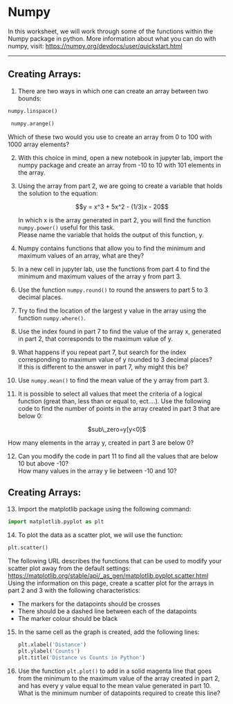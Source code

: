 # Numpy

In this worksheet, we will work through some of the functions within the Numpy package in python. More information about what you can do with numpy, visit: 
https://numpy.org/devdocs/user/quickstart.html   

----  

## Creating Arrays:  
1. 	There are two ways in which one can create an array between two bounds:

 ```python
 numpy.linspace()
```
```python
 numpy.arange()
```
 
  Which of these two would you use to create an array from 0 to 100 with 1000 array elements?   

2. With this choice in mind, open a new notebook in jupyter lab, import the numpy package and create an array from -10 to 10 with 101 elements in the array.

3. Using the array from part 2, we are going to create a variable that holds the solution to the equation:
   <p align="center">
   $$y = x^3 + 5x^2 - (1/3)x - 20$$
   
   In which x is the array generated in part 2, you will find the function `numpy.power()` useful for this task.   
   Please name the variable that holds the output of this function, y.

4. Numpy contains functions that allow you to find the minimum and maximum values of an array, what are they?  

5.	In a new cell in jupyter lab, use the functions from part 4 to find the minimum and maximum values of the array y from part 3.  

6.	Use the function `numpy.round()` to round the answers to part 5 to 3 decimal places.  

7.	Try to find the location of the largest y value in the array using the function `numpy.where()`.  

8.	Use the index found in part 7 to find the value of the array x, generated in part 2, that corresponds to the maximum value of y.

9. What happens if you repeat part 7, but search for the index corresponding to  maximum value of y rounded to 3 decimal places?  
If this is different to the answer in part 7, why might this be?

10. Use `numpy.mean()` to find the mean value of the y array from part 3.

11. It is possible to select all values that meet the criteria of a logical function (great than, less than or equal to, ect….).
    Use the following code to find the number of points in the array created in part 3 that are below 0:   
<p align="center">
$sub\_zero=y[y<0]$
  <p>
	How many elements in the array y, created in part 3 are below 0? 

12.	Can you modify the code in part 11 to find all the values that are below 10 but above -10?   
How many values in the array y lie between -10 and 10?

## Creating Arrays: 

13. Import the matplotlib package using the following command: 
```python
import matplotlib.pyplot as plt
```
14.	To plot the data as a scatter plot, we will use the function:
```python
plt.scatter()
```
The following URL describes the functions that can be used to modify your scatter plot away from the default settings:  
<https://matplotlib.org/stable/api/_as_gen/matplotlib.pyplot.scatter.html>  
Using the information on this page, create a scatter plot for the arrays in part 2 and 3 with the following characteristics: 
- The markers for the datapoints should be crosses  
- There should be a dashed line between each of the datapoints
- The marker colour should be black

15. In the same cell as the graph is created, add the following lines:
    ```python
    plt.xlabel('Distance')
    plt.ylabel('Counts')
    plt.title('Distance vs Counts in Python')
    ```

16. Use the function `plt.plot()` to add in a solid magenta line that goes from the minimum to the maximum value of the array created in part 2, and has every y value equal to the mean value generated in part 10.  
What is the minimum number of datapoints required to create this line? 









   

